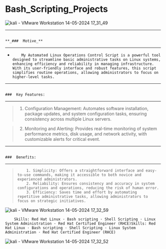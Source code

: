 # Bash_Scripting_Projects

![kali - VMware Workstation 14-05-2024 17_31_49](https://github.com/AuditorDevansh/Bash_Scripting_Projects/assets/166271475/5ab0b1e4-37bb-4ca0-a1d3-1600004bfd8d)


--------------------------------------------------------------------------------------------------------------------------------------------------------------------------------------------------------------------------------
                                                                                                 **_###  Motive_**

-------------------------------------------------------------------------------------------------------------------------------------------------------------------------------------------------------------------------------
-         My Automated Linux Operations Control Script is a powerful tool designed to streamline basic administrative tasks on Linux systems, enhancing efficiency and reliability in managing infrastructure. With its user-friendly interface and robust features, this script simplifies routine operations, allowing administrators to focus on higher-level tasks.

-------------------------------------------------------------------------------------------------------------------------------------------------------------------------------------------------------------------------------
                                                                                                ###  Key Features:

-------------------------------------------------------------------------------------------------------------------------------------------------------------------------------------------------------------------------------

>  1. Configuration Management: Automates software installation, package updates, and system configuration tasks, ensuring consistency across multiple Linux servers.

>  2. Monitoring and Alerting: Provides real-time monitoring of system performance metrics, disk usage, and network activity, with customizable alerts for critical event.

-------------------------------------------------------------------------------------------------------------------------------------------------------------------------------------------------------------------------------
                                                                                                      ###  Benefits:

-------------------------------------------------------------------------------------------------------------------------------------------------------------------------------------------------------------------------------

>         1. Simplicity: Offers a straightforward interface and easy-to-use commands, making it accessible to both novice and experienced administrators.
>         2. Reliability: Ensures consistency and accuracy in system configurations and operations, reducing the risk of human error.
>         3. Efficiency: Saves time and effort by automating repetitive administrative tasks, allowing administrators to focus on strategic initiatives.
![kali - VMware Workstation 14-05-2024 17_32_59](https://github.com/AuditorDevansh/Bash_Scripting_Projects/assets/166271475/1fe76407-a3f4-424d-bbeb-17e2dddb0443)



        Skills: Red Hat Linux · Bash scripting · Shell Scripting · Linux System Administration · Red Hat Certified Engineer (RHCE)Skills: Red Hat Linux · Bash scripting · Shell Scripting · Linux System Administration · Red Hat Certified Engineer (RHCE)

![kali - VMware Workstation 14-05-2024 17_32_52](https://github.com/AuditorDevansh/Bash_Scripting_Projects/assets/166271475/125ee3ba-b8bc-4e23-a09c-8b45e876e99e)
